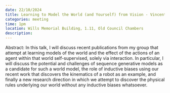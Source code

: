 ```yaml
---
date: 22/10/2024
title: Learning to Model the World (and Yourself) from Vision - Vincent Sitzmann, Assistant Professor at MIT EECS
categories: meeting
time: 1pm
location: Wills Memorial Building, 1.11, Old Council Chambers
description:
---
```

Abstract: In this talk, I will discuss recent publications from my group 
that attempt at learning models of the world and the effect of the actions 
of an agent within that world self-supervised, solely via interaction. 
In particular, I will discuss the potential and challenges of sequence 
generative models as a candidate for such a world model, the role of 
inductive biases using our recent work that discovers the kinematics of a 
robot as an example, and finally a new research direction in which we 
attempt to discover the physical rules underlying our world without any 
inductive biases whatsoever.